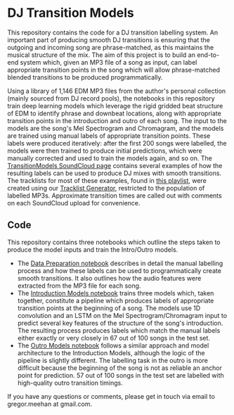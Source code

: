 # DJ Transition Models
This repository contains the code for a DJ transition labelling system. An important part of producing smooth DJ transitions is ensuring that the outgoing and incoming song are phrase-matched, as this maintains the musical structure of the mix. The aim of this project is to build an end-to-end system which, given an MP3 file of a song as input, can label appropriate transition points in the song which will allow phrase-matched blended transitions to be produced programmatically.

Using a library of 1,146 EDM MP3 files from the author's personal collection (mainly sourced from DJ record pools), the notebooks in this repository train deep learning models which leverage the rigid gridded beat structure of EDM to identify phrase and downbeat locations, along with appropriate transition points in the introduction and outro of each song. The input to the models are the song's Mel Spectrogram and Chromagram, and the models are trained using manual labels of appropriate transition points. These labels were produced iteratively: after the first 200 songs were labelled, the models were then trained to produce initial predictions, which were manually corrected and used to train the models again, and so on. The [TransitionModels SoundCloud page](https://soundcloud.com/transition-models) contains several examples of how the resulting labels can be used to produce DJ mixes with smooth transitions. The tracklists for most of these examples, found in [this playlist](https://soundcloud.com/transition-models/sets/tracklist-generator-examples), were created using our [Tracklist Generator](https://github.com/gmeehan96/tracklist-generator), restricted to the population of labelled MP3s. Approximate transition times are called out with comments on each SoundCloud upload for convenience.
## Code
This repository contains three notebooks which outline the steps taken to produce the model inputs and train the Intro/Outro models.
- The [Data Preparation notebook](https://github.com/gmeehan96/DJ-Transition-Models/blob/main/1.%20Data%20Preparation.ipynb) describes in detail the manual labelling process and how these labels can be used to programmatically create smooth transitions. It also outlines how the audio features were extracted from the MP3 file for each song.
- The [Introduction Models notebook](https://github.com/gmeehan96/DJ-Transition-Models/blob/main/2.%20Introduction%20Transition%20Models.ipynb) trains three models which, taken together, constitute a pipeline which produces labels of appropriate transition points at the beginning of a song. The models use 1D convolution and an LSTM on the Mel Spectrogram/Chromagram input to predict several key features of the structure of the song's introduction. The resulting process produces labels which match the manual labels either exactly or very closely in 67 out of 100 songs in the test set.
- The [Outro Models notebook](https://github.com/gmeehan96/DJ-Transition-Models/blob/main/3.%20Outro%20Transition%20Models.ipynb) follows a similar approach and model architecture to the Introduction Models, although the logic of the pipeline is slightly different. The labelling task in the outro is more difficult because the beginning of the song is not as reliable an anchor point for prediction. 57 out of 100 songs in the test set are labelled with high-quality outro transition timings. 

If you have any questions or comments, please get in touch via email to gregor.meehan at gmail.com.
